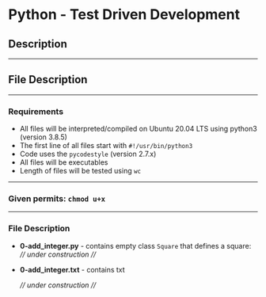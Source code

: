 # Python - Test Driven Development

## Description

---

## File Description

---

### Requirements

- All files will be interpreted/compiled on Ubuntu 20.04 LTS using python3 (version 3.8.5)
- The first line of all files start with ``#!/usr/bin/python3``
- Code uses the ``pycodestyle`` (version 2.7.x)
- All files will be executables
- Length of files will be tested using ``wc``

---

### Given permits: ``chmod u+x``

---

### File Description

- **0-add_integer.py** - contains empty class ``Square`` that defines a square: *// under construction //*
- **0-add_integer.txt** - contains txt

    *// under construction //*